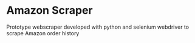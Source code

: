 # Amazon Scraper
Prototype webscraper developed with python and selenium webdriver to scrape Amazon order history